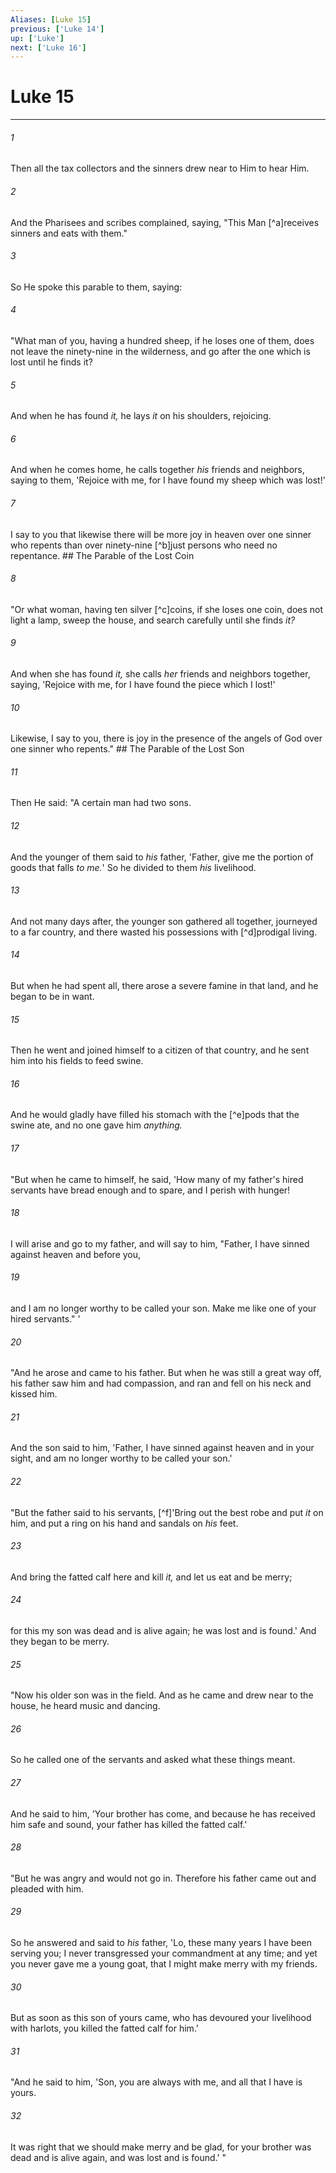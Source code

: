 ```yaml
---
Aliases: [Luke 15]
previous: ['Luke 14']
up: ['Luke']
next: ['Luke 16']
---
```

# Luke 15

***


###### 1 
Then all the tax collectors and the sinners drew near to Him to hear Him. 

###### 2 
And the Pharisees and scribes complained, saying, "This Man [^a]receives sinners and eats with them." 

###### 3 
So He spoke this parable to them, saying: 

###### 4 
"What man of you, having a hundred sheep, if he loses one of them, does not leave the ninety-nine in the wilderness, and go after the one which is lost until he finds it? 

###### 5 
And when he has found _it,_ he lays _it_ on his shoulders, rejoicing. 

###### 6 
And when he comes home, he calls together _his_ friends and neighbors, saying to them, 'Rejoice with me, for I have found my sheep which was lost!' 

###### 7 
I say to you that likewise there will be more joy in heaven over one sinner who repents than over ninety-nine [^b]just persons who need no repentance. ## The Parable of the Lost Coin 

###### 8 
"Or what woman, having ten silver [^c]coins, if she loses one coin, does not light a lamp, sweep the house, and search carefully until she finds _it?_ 

###### 9 
And when she has found _it,_ she calls _her_ friends and neighbors together, saying, 'Rejoice with me, for I have found the piece which I lost!' 

###### 10 
Likewise, I say to you, there is joy in the presence of the angels of God over one sinner who repents." ## The Parable of the Lost Son 

###### 11 
Then He said: "A certain man had two sons. 

###### 12 
And the younger of them said to _his_ father, 'Father, give me the portion of goods that falls _to me._' So he divided to them _his_ livelihood. 

###### 13 
And not many days after, the younger son gathered all together, journeyed to a far country, and there wasted his possessions with [^d]prodigal living. 

###### 14 
But when he had spent all, there arose a severe famine in that land, and he began to be in want. 

###### 15 
Then he went and joined himself to a citizen of that country, and he sent him into his fields to feed swine. 

###### 16 
And he would gladly have filled his stomach with the [^e]pods that the swine ate, and no one gave him _anything._ 

###### 17 
"But when he came to himself, he said, 'How many of my father's hired servants have bread enough and to spare, and I perish with hunger! 

###### 18 
I will arise and go to my father, and will say to him, "Father, I have sinned against heaven and before you, 

###### 19 
and I am no longer worthy to be called your son. Make me like one of your hired servants." ' 

###### 20 
"And he arose and came to his father. But when he was still a great way off, his father saw him and had compassion, and ran and fell on his neck and kissed him. 

###### 21 
And the son said to him, 'Father, I have sinned against heaven and in your sight, and am no longer worthy to be called your son.' 

###### 22 
"But the father said to his servants, [^f]'Bring out the best robe and put _it_ on him, and put a ring on his hand and sandals on _his_ feet. 

###### 23 
And bring the fatted calf here and kill _it,_ and let us eat and be merry; 

###### 24 
for this my son was dead and is alive again; he was lost and is found.' And they began to be merry. 

###### 25 
"Now his older son was in the field. And as he came and drew near to the house, he heard music and dancing. 

###### 26 
So he called one of the servants and asked what these things meant. 

###### 27 
And he said to him, 'Your brother has come, and because he has received him safe and sound, your father has killed the fatted calf.' 

###### 28 
"But he was angry and would not go in. Therefore his father came out and pleaded with him. 

###### 29 
So he answered and said to _his_ father, 'Lo, these many years I have been serving you; I never transgressed your commandment at any time; and yet you never gave me a young goat, that I might make merry with my friends. 

###### 30 
But as soon as this son of yours came, who has devoured your livelihood with harlots, you killed the fatted calf for him.' 

###### 31 
"And he said to him, 'Son, you are always with me, and all that I have is yours. 

###### 32 
It was right that we should make merry and be glad, for your brother was dead and is alive again, and was lost and is found.' "
